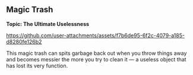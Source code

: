 ## Magic Trash
**Topic: The Ultimate Uselessness**


https://github.com/user-attachments/assets/f7b6de95-6f2c-4079-a185-d8280fe126b2

This magic trash can spits garbage back out when you throw things away and becomes messier the more you try to clean it — a useless object that has lost its very function.
